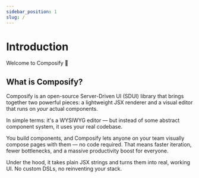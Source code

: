 ```yaml
---
sidebar_position: 1
slug: /
---
```


# Introduction

Welcome to Composify 👋

## What is Composify?

Composify is an open-source Server-Driven UI (SDUI) library that brings together two powerful pieces: a lightweight JSX renderer and a visual editor that runs on _your_ actual components.

In simple terms: it's a WYSIWYG editor — but instead of some abstract component system, it uses your real codebase.

You build components, and Composify lets anyone on your team visually compose pages with them — no code required. That means faster iteration, fewer bottlenecks, and a massive productivity boost for everyone.

Under the hood, it takes plain JSX strings and turns them into real, working UI. No custom DSLs, no reinventing your stack.
